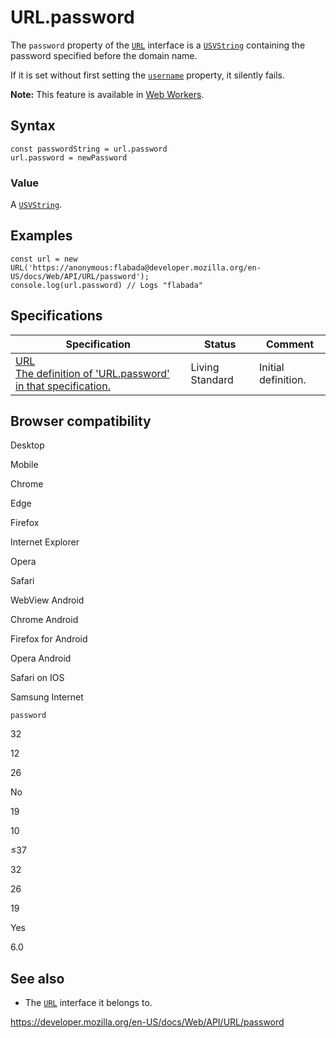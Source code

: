URL.password
============

The `password` property of the [`URL`](../url) interface is a [`USVString`](../usvstring) containing the password specified before the domain name.

If it is set without first setting the [`username`](username) property, it silently fails.

**Note:** This feature is available in [Web Workers](../web_workers_api).

Syntax
------

    const passwordString = url.password
    url.password = newPassword

### Value

A [`USVString`](../usvstring).

Examples
--------

    const url = new URL('https://anonymous:flabada@developer.mozilla.org/en-US/docs/Web/API/URL/password');
    console.log(url.password) // Logs "flabada"

Specifications
--------------

<table><thead><tr class="header"><th>Specification</th><th>Status</th><th>Comment</th></tr></thead><tbody><tr class="odd"><td><a href="https://url.spec.whatwg.org/#dom-url-password">URL<br />
<span class="small">The definition of 'URL.password' in that specification.</span></a></td><td><span class="spec-living">Living Standard</span></td><td>Initial definition.</td></tr></tbody></table>

Browser compatibility
---------------------

Desktop

Mobile

Chrome

Edge

Firefox

Internet Explorer

Opera

Safari

WebView Android

Chrome Android

Firefox for Android

Opera Android

Safari on IOS

Samsung Internet

`password`

32

12

26

No

19

10

≤37

32

26

19

Yes

6.0

See also
--------

-   The [`URL`](../url) interface it belongs to.

<a href="https://developer.mozilla.org/en-US/docs/Web/API/URL/password" class="_attribution-link">https://developer.mozilla.org/en-US/docs/Web/API/URL/password</a>
